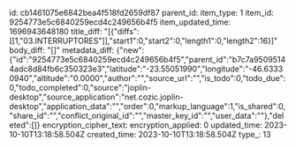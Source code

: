 id: cb1461075e6842bea4f518fd2659df87
parent_id: 
item_type: 1
item_id: 9254773e5c6840259ecd4c249656b4f5
item_updated_time: 1696943648180
title_diff: "[{\"diffs\":[[1,\"03.INTERRUPTORES\"]],\"start1\":0,\"start2\":0,\"length1\":0,\"length2\":16}]"
body_diff: "[]"
metadata_diff: {"new":{"id":"9254773e5c6840259ecd4c249656b4f5","parent_id":"b7c7a95095144adc8d84fb6c350323e3","latitude":"-23.55051990","longitude":"-46.63330940","altitude":"0.0000","author":"","source_url":"","is_todo":0,"todo_due":0,"todo_completed":0,"source":"joplin-desktop","source_application":"net.cozic.joplin-desktop","application_data":"","order":0,"markup_language":1,"is_shared":0,"share_id":"","conflict_original_id":"","master_key_id":"","user_data":""},"deleted":[]}
encryption_cipher_text: 
encryption_applied: 0
updated_time: 2023-10-10T13:18:58.504Z
created_time: 2023-10-10T13:18:58.504Z
type_: 13